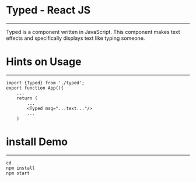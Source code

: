 # Typed - React JS
-----

Typed is a component written in JavaScript. This component makes text effects and specifically displays text like typing someone.

# Hints on Usage
-----
```
import {Typed} from './typed';
export function App(){
    ...
    return (
        ...
        <Typed msg="...text..."/>
        ...
    )
```
# install Demo
----
```
cd 
npm install
npm start
```
